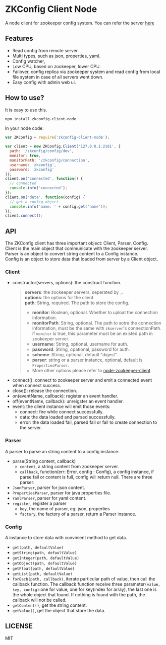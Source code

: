 # ZKConfig Client Node

A node client for zookeeper config system. You can refer the server [here](https://github.com/shushanfx/zkconfig-server)

## Features

- Read config from remote server.
- Multi types, such as json, properties, yaml.
- Config watcher,
- Low CPU, based on zookeeper, lower CPU.
- Failover, config replica via zookeeper system and read config from local file system in case of all servers went down.
- Easy config with admin web ui.

## How to use?

It is easy to use this.

```bash
npm install zkconfig-client-node
```

In your node code:

```javascript
var ZKConfig = require('zkconfig-client-node');

var client = new ZKConfig.Client('127.0.0.1:2181', {
  path: '/zkconfig/config/dev',
  monitor: true,
  monitorPath: '/zkconfig/connection',
  username: 'zkconfig',
  password: 'zkconfig'
});
client.on('connected', function() {
  // connected
  console.info('connected');
});
client.on('data', function(config) {
  // get a config object.
  console.info('name: ' + config.get('name'));
});
client.connect();
```

## API

The ZKConfig client has three important object: Client, Parser, Config.  
Client is the main object that communicate with the zookeeper server.  
Parser is an object to convert string content to a Config instance.  
Config is an object to store data that loaded from server by a Client object.

### Client

- constructor(servers, options): the construct function.
  > **servers**: the zookeeper servers, seperated by `,`.  
  > **options**: the options for the client.  
  >  **path**: String, required. The path to store the config.
  >
  > - **monitor**: Boolean, optional. Whether to uploat the connection information.
  > - **monitorPath**: String, optional. The path to sotre the connection information, must be the same with `zkserver`'s connectionPath. if `monitor` is true, this parameter must be an existed path in zookeeper server.
  > - **username**: String, optional. username for auth.
  > - **password**: String, opational, password for auth.
  > - **scheme**: String, optional, default "digest".
  > - **parser**: string or a parser instance, optional, default is `PropertiesParser`.
  > - More other options please refer to [node-zookeeper-client](https://github.com/alexguan/node-zookeeper-client)
- connect(): connect to zookeeper server and emit a connected event when connect success.
- close(): release the connection.
- on(eventName, callback): register an event handler.
- off(eventName, callback): unreigster an event handler.
- event: the client instance will emit those events:
  - connect: fire while connect successfully.
  - data: the data loaded and parsed successfully.
  - error: the data loaded fail, parsed fail or fail to create connection to the server.

### Parser

A parser to parse an string content to a config instance.

- parse(String content, callback)
  - `content`, a string content from zookeeper server.
  - `callback`, function(err: Error, config : Config), a config instance, if parse fail or content is full, config will return null.
    There are three parser:
- `JsonParser`, parser for json content.
- `PropertiesParser`, parser for java properties file.
- `YamlParser`, parser for yaml content.
- `register`, register a parser
  - `key`, the name of parser, eg: json, properties
  - `factory`, the factory of a parser, return a Parser instance.

### Config

A instance to store data with convinient method to get data.

- `get(path, defaultValue)`
- `getString(path, defaultValue)`
- `getInteger(path, defaultValue)`
- `getObject(path, defaultValue)`
- `getFloat(path, defaultValue)`
- `getList(path, defaultValue)`
- `forEach(path, callback)`, iterate particular path of value, then call the callback function. The callback function receive three parameter`(value, key, config)`:one for value, one for key(index for array), the last one is the whole object that found. If nothing is found with the path, the callback will not be called.
- `getContent()`, get the string content.
- `getValue()`, get the object that store the data.

## LICENSE

MIT
